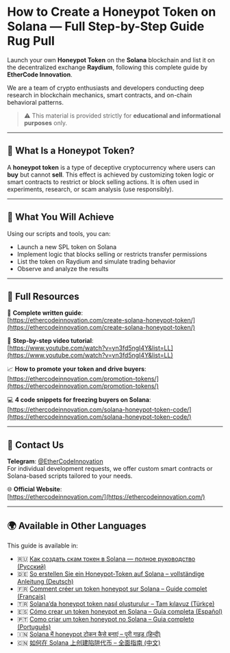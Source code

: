 # How to Create a Honeypot Token on Solana — Full Step-by-Step Guide Rug Pull

Launch your own **Honeypot Token** on the **Solana** blockchain and list it on the decentralized exchange **Raydium**, following this complete guide by **EtherCode Innovation**.

We are a team of crypto enthusiasts and developers conducting deep research in blockchain mechanics, smart contracts, and on-chain behavioral patterns.

> ⚠️ This material is provided strictly for **educational and informational purposes** only.

---

## 🚀 What Is a Honeypot Token?

A **honeypot token** is a type of deceptive cryptocurrency where users can **buy** but cannot **sell**. This effect is achieved by customizing token logic or smart contracts to restrict or block selling actions. It is often used in experiments, research, or scam analysis (use responsibly).

---

## 🧰 What You Will Achieve

Using our scripts and tools, you can:
- Launch a new SPL token on Solana
- Implement logic that blocks selling or restricts transfer permissions
- List the token on Raydium and simulate trading behavior
- Observe and analyze the results

---

## 📘 Full Resources

🔗 **Complete written guide**:  
[https://ethercodeinnovation.com/create-solana-honeypot-token/](https://ethercodeinnovation.com/create-solana-honeypot-token/)

🎥 **Step-by-step video tutorial**:  
[https://www.youtube.com/watch?v=yn3fd5ngI4Y&list=LL](https://www.youtube.com/watch?v=yn3fd5ngI4Y&list=LL)

📈 **How to promote your token and drive buyers**:  
[https://ethercodeinnovation.com/promotion-tokens/](https://ethercodeinnovation.com/promotion-tokens/)

💻 **4 code snippets for freezing buyers on Solana**:  
[https://ethercodeinnovation.com/solana-honeypot-token-code/](https://ethercodeinnovation.com/solana-honeypot-token-code/)

---

## 📩 Contact Us

**Telegram**: [@EtherCodeInnovation](https://t.me/EtherCodeInnovation)  
For individual development requests, we offer custom smart contracts or Solana-based scripts tailored to your needs.

🌐 **Official Website**:  
[https://ethercodeinnovation.com/](https://ethercodeinnovation.com/)

---

## 🌍 Available in Other Languages

This guide is available in:

- 🇷🇺 [Как создать скам токен в Solana — полное руководство (Русский)](./README-ru.md)
- 🇩🇪 [So erstellen Sie ein Honeypot-Token auf Solana – vollständige Anleitung (Deutsch)](./README-de.md)
- 🇫🇷 [Comment créer un token honeypot sur Solana – Guide complet (Français)](./README-fr.md)
- 🇹🇷 [Solana’da honeypot token nasıl oluşturulur – Tam kılavuz (Türkçe)](./README-tr.md)
- 🇪🇸 [Cómo crear un token honeypot en Solana – Guía completa (Español)](./README-es.md)
- 🇵🇹 [Como criar um token honeypot no Solana – Guia completo (Português)](./README-pt.md)
- 🇮🇳 [Solana में honeypot टोकन कैसे बनाएं – पूरी गाइड (हिन्दी)](./README-hi.md)
- 🇨🇳 [如何在 Solana 上创建陷阱代币 – 全面指南 (中文)](./README-zh.md)



